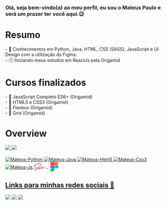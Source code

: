 ### Olá, seja bem-vindo(a) ao meu perfil, eu sou o Mateus Paulo e será um prazer ter você aqui.😉

<h1>Resumo</h1>
- 📕 Conhecimentos em Python, Java, HTML, CSS (SASS), JavaScript e UI Design com a utilização do Figma. <br>
- 🕛 Iniciando meus estudos em ReactJs pela Origamid


<h1>Cursos finalizados</h1>
- 🥇 JavaScript Completo ES6+ (Origamid) <br>
- 🥇 HTML5 e CSS3 (Origamid) <br>
- 🥇 Flexbox (Origamid) <br>
- 🥇 Grid (Origamid) <br>


<h1>Overview</h1>
<div style="display: inline_block;">
  <a href="https://github.com/mateusdev7">
  <img height="180em" src="https://github-readme-stats.vercel.app/api?username=mateusdev7&show_icons=true&theme=tokyonight&include_all_commits=true&count_private=true"/>
  <img height="180em" src="https://github-readme-stats.vercel.app/api/top-langs/?username=mateusdev7&layout=compact&langs_count=7&theme=onedark"/>
</div>
  
<div style="display: inline_block"><br>
  <img align="center" alt="Mateus-Python" height="30" width="40" src="https://cdn.jsdelivr.net/gh/devicons/devicon/icons/python/python-original.svg">
  <img align="center" alt="Mateus-Java" height="30" width="40" src="https://cdn.jsdelivr.net/gh/devicons/devicon/icons/java/java-original.svg">
  <img align="center" alt="Mateus-Html5" height="30" width="40" src="https://cdn.jsdelivr.net/gh/devicons/devicon/icons/html5/html5-original.svg">
  <img align="center" alt="Mateus-Css3" height="30" width="40" src="https://cdn.jsdelivr.net/gh/devicons/devicon/icons/css3/css3-original.svg">
  <img align="center" alt="Mateus-Js" height="30" width="40" src="https://cdn.jsdelivr.net/gh/devicons/devicon/icons/javascript/javascript-original.svg">
  <img align="center" alt="Mateus-Sass" height="30" width="40" src="https://github.com/devicons/devicon/blob/v2.15.1/icons/sass/sass-original.svg">
  <img align="center" alt="Mateus-Figma" height="30" width="40" src="https://github.com/devicons/devicon/blob/v2.15.1/icons/figma/figma-original.svg">
</div>
  
  ##

<div>
  <h2>Links para minhas redes sociais 👀</h2>
  <a href="https://www.instagram.com/mateusraizen/" target="_blank"><img src="https://img.shields.io/badge/Instagram-E4405F?style=for-the-badge&logo=instagram&logoColor=white" target="_blank"></a>
  <a href = "mailto:mateusdev1337@gmail.com"><img src="https://img.shields.io/badge/Gmail-D14836?style=for-the-badge&logo=gmail&logoColor=white" target="_blank"></a>
  <a href="https://www.linkedin.com/in/mateus-paulo-51aa9521a" target="_blank"><img src="https://img.shields.io/badge/-LinkedIn-%230077B5?style=for-the-badge&logo=linkedin&logoColor=white" target="_blank"></a> 
</div>
